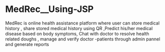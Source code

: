 # MedRec__Using-JSP
MedRec is online health assistance platform where user can store medical history , share stored medical history using QR ,Predict his/her medical disease based on body symptoms, Chat with doctor to resolve health related  doughs , manage and verify doctor -patients through admin pannel and generate reports 

